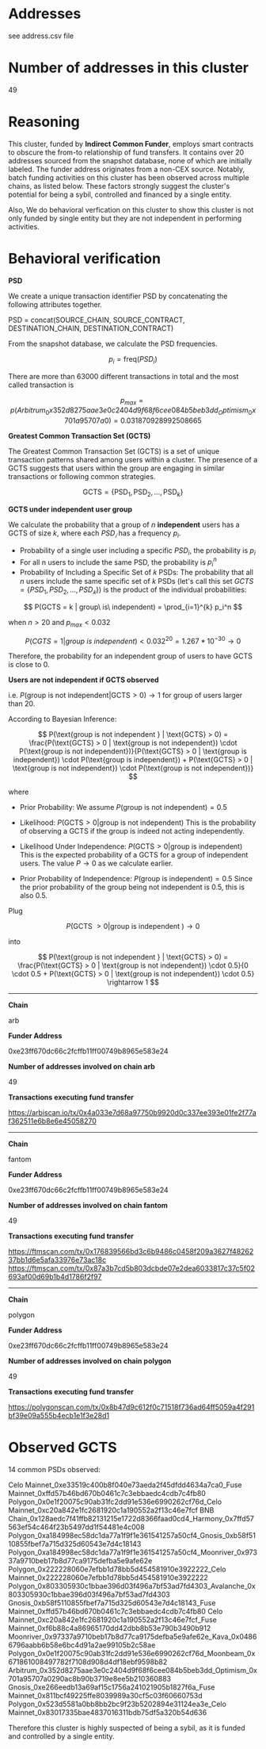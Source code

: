 # Addresses

see address.csv file

# Number of addresses in this cluster

49

# Reasoning

This cluster, funded by **Indirect Common Funder**, employs smart contracts to obscure the from-to relationship of fund transfers. It contains over 20 addresses sourced from the snapshot database, none of which are initially labeled. The funder address originates from a non-CEX source. Notably, batch funding activities on this cluster has been observed across multiple chains, as listed below. These factors strongly suggest the cluster's potential for being a sybil, controlled and financed by a single entity.

Also, We do behavioral verfication on this cluster to show this cluster is not only funded by single entity but they are not independent in performing activities.

# Behavioral verification

**PSD**

We create a unique transaction identifier PSD by concatenating the following attributes together.

PSD = concat(SOURCE_CHAIN, SOURCE_CONTRACT, DESTINATION_CHAIN, DESTINATION_CONTRACT)

From the snapshot database, we calculate the PSD frequencies.

$$ p_i = \text{freq}(PSD_i) $$

There are more than 63000 different transactions in total and the most called transaction is

$$
p_{max} = p(Arbitrum_0x352d8275aae3e0c2404d9f68f6cee084b5beb3dd_Optimism_0x701a95707a0) = 0.031870928992508665
$$

**Greatest Common Transaction Set (GCTS)**

The Greatest Common Transaction Set (GCTS) is a set of unique transaction patterns shared among users within a cluster. The presence of a GCTS suggests that users within the group are engaging in similar transactions or following common strategies.

$$
\text{GCTS} = \{ \text{PSD}_1, \text{PSD}_2, \ldots, \text{PSD}_k \}
$$

**GCTS under independent user group**

We calculate the probability that a group of $n$ **independent** users has a GCTS of size $k$, where each $PSD_𝑖$ has a frequency $p_i$.
​

- Probability of a single user including a specific $PSD_i$, the probability is $p_i$
- For all n users to include the same PSD, the probability is $p_i^n$
- Probability of Including a Specific Set of 𝑘 PSDs:
  The probability that all $n$ users include the same specific set of $k$ PSDs (let's call this set $GCTS=\{PSD_1,PSD_2,…,PSD_𝑘\}$) is the product of the individual probabilities:

$$
P(GCTS = k | group\ is\ independent) = \prod_{i=1}^{k} p_i^n
$$

when $n > 20$ and $p_{max} < 0.032$

$$
P(CGTS = 1 | group\ is\ independent) < 0.032^{20} = 1.267*10^{-30} \rightarrow 0
$$

Therefore, the probability for an independent group of users to have GCTS is close to 0.

**Users are not independent if GCTS observed**

i.e. $P(\text{group is not independent} | \text{GCTS} > 0) \rightarrow 1$ for group of users larger than 20.

According to Bayesian Inference:

$$
P(\text{group is not independent } | \text{GCTS} > 0) = \frac{P(\text{GCTS} > 0 | \text{group is not independent}) \cdot P(\text{group is not independent})}{P(\text{GCTS} > 0 | \text{group is independent}) \cdot P(\text{group is independent}) + P(\text{GCTS} > 0 | \text{group is not independent}) \cdot P(\text{group is not independent})}
$$

where

- Prior Probability:
  We assume $P(\text{group is not independent}) = 0.5$

- Likelihood:
  $P(\text{GCTS} > 0 | \text{group is not independent})$
  This is the probability of observing a GCTS if the group is indeed not acting independently.

- Likelihood Under Independence:
  $P(\text{GCTS} > 0 | \text{group is independent})$
  This is the expected probability of a GCTS for a group of independent users. The value $P \rightarrow 0$ as we calculate earlier.

- Prior Probability of Independence:
  $P(\text{group is independent}) = 0.5$
  Since the prior probability of the group being not independent is 0.5, this is also 0.5.

Plug ​

$$
P(\text{GCTS } > 0 | \text{group is independent }) \rightarrow 0
$$

into

$$
P(\text{group is not independent } | \text{GCTS} > 0) = \frac{P(\text{GCTS} > 0 | \text{group is not independent}) \cdot 0.5}{0 \cdot 0.5 + P(\text{GCTS} > 0 | \text{group is not independent}) \cdot 0.5}
\rightarrow 1
$$


---

**Chain**

arb

**Funder Address**

0xe23ff670dc66c2fcffb11ff00749b8965e583e24

**Number of addresses involved on chain arb**

49

**Transactions executing fund transfer**

https://arbiscan.io/tx/0x4a033e7d68a97750b9920d0c337ee393e01fe2f77af362511e6b8e6e45058270



---

**Chain**

fantom

**Funder Address**

0xe23ff670dc66c2fcffb11ff00749b8965e583e24

**Number of addresses involved on chain fantom**

49

**Transactions executing fund transfer**

https://ftmscan.com/tx/0x176839566bd3c6b9486c0458f209a3627f4826237bb1d6e5afa33976e73ac18c
https://ftmscan.com/tx/0x87a3b7cd5b803dcbde07e2dea6033817c37c5f02693af00d69b1b4d1786f2f97



---

**Chain**

polygon

**Funder Address**

0xe23ff670dc66c2fcffb11ff00749b8965e583e24

**Number of addresses involved on chain polygon**

49

**Transactions executing fund transfer**

https://polygonscan.com/tx/0x8b47d9c612f0c71518f736ad64ff5059a4f291bf39e09a555b4ecb1e1f3e28d1



# Observed GCTS

14 common PSDs observed:

Celo Mainnet_0xe33519c400b8f040e73aeda2f45dfdd4634a7ca0_Fuse Mainnet_0xffd57b46bd670b0461c7c3ebbaedc4cdb7c4fb80
Polygon_0x0e1f20075c90ab31fc2dd91e536e6990262cf76d_Celo Mainnet_0xc20a842e1fc2681920c1a190552a2f13c46e7fcf
BNB Chain_0x128aedc7f41ffb82131215e1722d8366faad0cd4_Harmony_0x7ffd57563ef54c464f23b5497dd1f54481e4c008
Polygon_0xa184998ec58dc1da77a1f9f1e361541257a50cf4_Gnosis_0xb58f5110855fbef7a715d325d60543e7d4c18143
Polygon_0xa184998ec58dc1da77a1f9f1e361541257a50cf4_Moonriver_0x97337a9710beb17b8d77ca9175defba5e9afe62e
Polygon_0x222228060e7efbb1d78bb5d454581910e3922222_Celo Mainnet_0x222228060e7efbb1d78bb5d454581910e3922222
Polygon_0x803305930c1bbae396d03f496a7bf53ad7fd4303_Avalanche_0x803305930c1bbae396d03f496a7bf53ad7fd4303
Gnosis_0xb58f5110855fbef7a715d325d60543e7d4c18143_Fuse Mainnet_0xffd57b46bd670b0461c7c3ebbaedc4cdb7c4fb80
Celo Mainnet_0xc20a842e1fc2681920c1a190552a2f13c46e7fcf_Fuse Mainnet_0xf6b88c4a86965170dd42dbb8b53e790b3490b912
Moonriver_0x97337a9710beb17b8d77ca9175defba5e9afe62e_Kava_0x04866796aabb6b58e6bc4d91a2ae99105b2c58ae
Polygon_0x0e1f20075c90ab31fc2dd91e536e6990262cf76d_Moonbeam_0x671861008497782f7108d908d4df18ebf9598b82
Arbitrum_0x352d8275aae3e0c2404d9f68f6cee084b5beb3dd_Optimism_0x701a95707a0290ac8b90b3719e8ee5b210360883
Gnosis_0xe266eedb13a69af15c1756a241021905b1827f6a_Fuse Mainnet_0x811bcf49225ffe8039989a30cf5c03f60660753d
Polygon_0x523d5581a0bb8bb2bc9f23b5202894e31124ea3e_Celo Mainnet_0x83017335bae4837016311bdb75df5a320b54d636

Therefore this cluster is highly suspected of being a sybil, as it is funded and controlled by a single entity.
